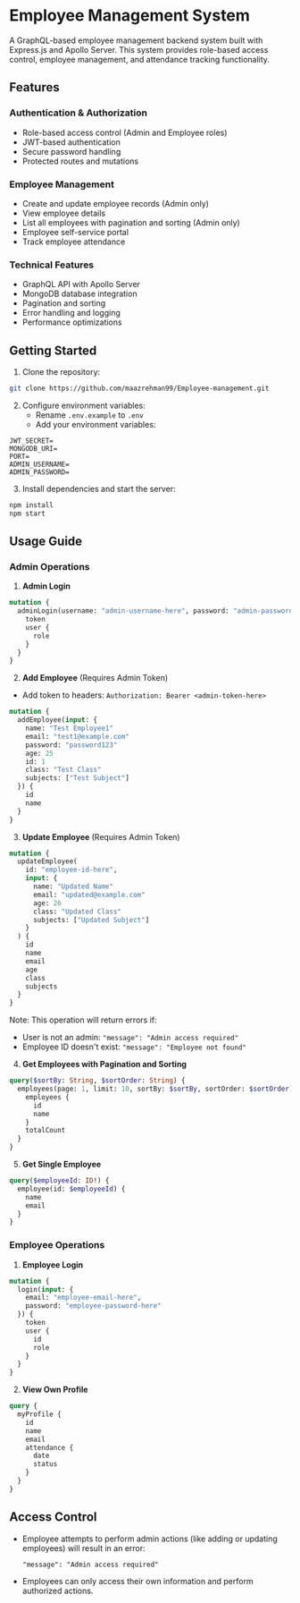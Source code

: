 # Employee Management System

A GraphQL-based employee management backend system built with Express.js and Apollo Server. This system provides role-based access control, employee management, and attendance tracking functionality.

## Features

### Authentication & Authorization
- Role-based access control (Admin and Employee roles)
- JWT-based authentication
- Secure password handling
- Protected routes and mutations

### Employee Management
- Create and update employee records (Admin only)
- View employee details
- List all employees with pagination and sorting (Admin only)
- Employee self-service portal
- Track employee attendance

### Technical Features
- GraphQL API with Apollo Server
- MongoDB database integration
- Pagination and sorting
- Error handling and logging
- Performance optimizations

## Getting Started

1. Clone the repository:
```bash
git clone https://github.com/maazrehman99/Employee-management.git
```

2. Configure environment variables:
   - Rename `.env.example` to `.env`
   - Add your environment variables:
```
JWT_SECRET=
MONGODB_URI=
PORT=
ADMIN_USERNAME=
ADMIN_PASSWORD=
```

3. Install dependencies and start the server:
```bash
npm install
npm start
```

## Usage Guide

### Admin Operations

1. **Admin Login**
```graphql
mutation {
  adminLogin(username: "admin-username-here", password: "admin-password-here") {
    token
    user {
      role
    }
  }
}
```

2. **Add Employee** (Requires Admin Token)
- Add token to headers: `Authorization: Bearer <admin-token-here>`
```graphql
mutation {
  addEmployee(input: {
    name: "Test Employee1"
    email: "test1@example.com"
    password: "password123"
    age: 25
    id: 1
    class: "Test Class"
    subjects: ["Test Subject"]
  }) {
    id
    name
  }
}
```

3. **Update Employee** (Requires Admin Token)
```graphql
mutation {
  updateEmployee(
    id: "employee-id-here",
    input: {
      name: "Updated Name"
      email: "updated@example.com"
      age: 26
      class: "Updated Class"
      subjects: ["Updated Subject"]
    }
  ) {
    id
    name
    email
    age
    class
    subjects
  }
}
```
Note: This operation will return errors if:
- User is not an admin: `"message": "Admin access required"`
- Employee ID doesn't exist: `"message": "Employee not found"`

4. **Get Employees with Pagination and Sorting**
```graphql
query($sortBy: String, $sortOrder: String) {
  employees(page: 1, limit: 10, sortBy: $sortBy, sortOrder: $sortOrder) {
    employees {
      id
      name
    }
    totalCount
  }
}
```

5. **Get Single Employee**
```graphql
query($employeeId: ID!) {
  employee(id: $employeeId) {
    name
    email
  }
}
```

### Employee Operations

1. **Employee Login**
```graphql
mutation {
  login(input: { 
    email: "employee-email-here", 
    password: "employee-password-here" 
  }) {
    token
    user {
      id
      role
    }
  }
}
```

2. **View Own Profile**
```graphql
query {
  myProfile {
    id
    name
    email
    attendance {
      date
      status
    }
  }
}
```

## Access Control
- Employee attempts to perform admin actions (like adding or updating employees) will result in an error:
  ```
  "message": "Admin access required"
  ```
- Employees can only access their own information and perform authorized actions.